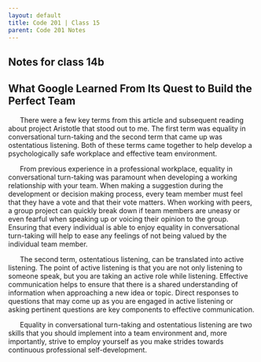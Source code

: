 ```yaml
---
layout: default
title: Code 201 | Class 15
parent: Code 201 Notes
---
```


## Notes for class 14b

## What Google Learned From Its Quest to Build the Perfect Team

&nbsp;&nbsp;&nbsp;&nbsp;&nbsp;&nbsp;There were a few key terms from this article and subsequent reading about project Aristotle that stood out to me. The first term was equality in conversational turn-taking and the second term that came up was ostentatious listening. Both of these terms came together to help develop a psychologically safe workplace and effective team environment.

&nbsp;&nbsp;&nbsp;&nbsp;&nbsp;&nbsp;From previous experience in a professional workplace, equality in conversational turn-taking was paramount when developing a working relationship with your team. When making a suggestion during the development or decision making process, every team member must feel that they have a vote and that their vote matters. When working with peers,  a group project can quickly break down if team members are uneasy or even fearful when speaking up or voicing their opinion to the group. Ensuring that every individual is able to enjoy equality in conversational turn-taking will help to ease any feelings of not being valued by the individual team member.

&nbsp;&nbsp;&nbsp;&nbsp;&nbsp;&nbsp;The second term, ostentatious listening, can be translated into active listening. The point of active listening is that you are not only listening to someone speak, but you are taking an active role while listening. Effective communication helps to ensure that there is a shared understanding of information when approaching a new idea or topic. Direct responses to questions that may come up as you are engaged in active listening or asking pertinent questions are key components to effective communication. 

&nbsp;&nbsp;&nbsp;&nbsp;&nbsp;&nbsp;Equality in conversational turn-taking and ostentatious listening are two skills that you should implement into a team environment and, more importantly, strive to employ yourself as you make strides towards continuous professional self-development.
